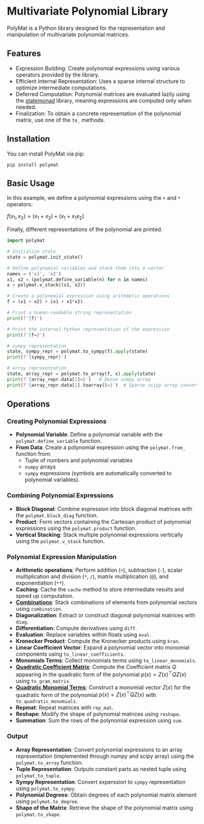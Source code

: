 # Multivariate Polynomial Library

PolyMat is a Python library designed for the representation and manipulation of multivariate polynomial matrices.


## Features

* Expression Building: Create polynomial expressions using various operators provided by the library.
* Efficient Internal Representation: Uses a sparse internal structure to optimize intermediate computations.
* Deferred Computation: Polynomial matrices are evaluated lazily using the [statemonad](https://github.com/MichaelSchneeberger/state-monad) library, meaning expressions are computed only when needed.
* Finalization: To obtain a concrete representation of the polynomial matrix, use one of the `to_` methods.


## Installation

You can install PolyMat via pip:

```
pip install polymat
```


## Basic Usage

In this example, we define a polynomial expressions using the `+` and `*` operators:

$f(x_1, x_2) = (x_1 + x_2) + (x_1 + x_1 x_2)$

Finally, different representations of the polynomial are printed.

``` python
import polymat

# Initialize state
state = polymat.init_state()

# Define polynomial variables and stack them into a vector
names = ('x1', 'x2')
x1, x2 = (polymat.define_variable(n) for n in names)
x = polymat.v_stack((x1, x2))

# Create a polynomial expression using arithmetic operations
f = (x1 + x2) + (x1 + x1*x2)

# Print a human-readable string representation
print(f'{f}')

# Print the internal Python representation of the expression
print(f'{f=}')

# sympy representation
state, sympy_repr = polymat.to_sympy(f).apply(state)
print(f'{sympy_repr}')

# array representation
state, array_repr = polymat.to_array(f, x).apply(state)
print(f'{array_repr.data[1]=}')   # Dense numpy array
print(f'{array_repr.data[2].toarray()=}')  # Sparse scipy array converted to numpy
```


## Operations

### Creating Polynomial Expressions

- **Polynomial Variable**: Define a polynomial variable with the `polymat.define_variable` function.
- **From Data**: Create a polynomial expression using the `polymat.from_` function from:
    - Tuple of numbers and polynomial variables
    - `numpy` arrays
    - `sympy` expressions (symbols are automatically converted to polynomial variables).

### Combining Polynomial Expressions

- **Block Diagonal**: Combine expression into block diagonal matrices with the `polymat.block_diag` function.
- **Product**: Form vectors containing the Cartesian product of polynomial expressions using the `polymat.product` function.
- **Vertical Stacking**: Stack multiple polynomial expressions vertically using the `polymat.v_stack` function.

### Polynomial Expression Manipulation

- **Arithmetic operations**: Perform addition (`+`), subtraction (`-`), scalar multiplication and division (`*`, `/`), matrix multiplication (`@`), and exponentiation (`**`).
- **Caching**: Cache the `cache` method to store intermediate results and speed up computation.
- [**Combinations**](https://github.com/MichaelSchneeberger/polymat/blob/main/polymat/expressiontree/operations/combinations.py): Stack combinations of elements from polynomial vectors using `combination`.
- **Diagonalization**: Extract or construct diagonal polynomial matrices with `diag`.
- **Differentiation**: Compute derivatives using `diff`.
- **Evaluation**: Replace variables within floats using `eval`.
- **Kronecker Product**: Compute the Kronecker products using `kron`.
- **Linear Coefficient Vector**: Expand a polynomial vector into monomial components using `to_linear_coefficients`.
- **Monomials Terms**: Collect monomials terms using `to_linear_monomials`.
- [**Quadratic Coefficient Matrix**](https://github.com/MichaelSchneeberger/polymat/blob/main/polymat/expressiontree/operations/quadraticcoefficients.py): Compute the Coefficient matrix $Q$ appearing in the quadratic form of the polynomial $p(x) = Z(x)^\top Q Z(x)$ using `to_gram_matrix`.
- [**Quadratic Monomial Terms**](https://github.com/MichaelSchneeberger/polymat/blob/main/polymat/expressiontree/operations/quadraticmonomials.py): Construct a monomial vector $Z(x)$ for the quadratic form of the polynomial $p(x) = Z(x)^\top Q Z(x)$ with `to_quadratic_monomials`.
- **Repmat**: Repeat matrices with `rep_mat`.
- **Reshape**: Modify the shape of polynomial matrices using `reshape`.
- **Summation**: Sum the rows of the polynomial expression using `sum`.

### Output

- **Array Representation**: Convert polynomial expressions to an array representation (implemented through numpy and scipy array) using the `polymat.to_array` function.
- **Tuple Representation**: Outputs constant parts as nested tuple using `polymat.to_tuple`.
- **Sympy Representation**: Convert experssion to `sympy` representation using `polymat.to_sympy`.
- **Polynomial Degrees**: Obtain degrees of each polynomial matrix element using `polymat.to_degree`.
- **Shape of the Matrix**: Retrieve the shape of the polynomial matrix using `polymat.to_shape`.

<!-- 
## References

Here are some references related to this probject:
*  -->
